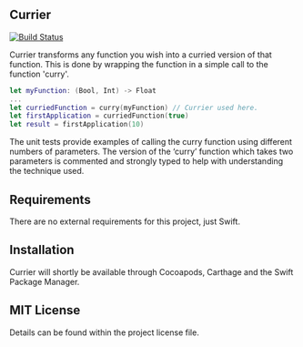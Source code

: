 ## Currier

[![Build Status](https://travis-ci.org/tigerpixel/Currier.svg?branch=master)](https://travis-ci.org/tigerpixel/Currier)

Currier transforms any function you wish into a curried version of that function. This is done by wrapping the function in a simple call to the function 'curry'. 

```swift
let myFunction: (Bool, Int) -> Float
...
let curriedFunction = curry(myFunction) // Currier used here.
let firstApplication = curriedFunction(true)
let result = firstApplication(10)
```

The unit tests provide examples of calling the curry function using different numbers of parameters. The version of the ‘curry’ function which takes two parameters is commented and strongly typed to help with understanding the technique used.

## Requirements

There are no external requirements for this project, just Swift.

## Installation

Currier will shortly be available through Cocoapods, Carthage and the Swift Package Manager.

## MIT License

Details can be found within the project license file.